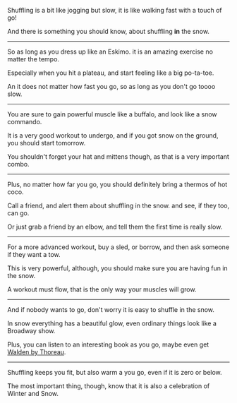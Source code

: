 Shuffling is a bit like jogging but slow,
it is like walking fast with a touch of go!

And there is something you should know,
about shuffling __in__ the snow.

---

So as long as you dress up like an Eskimo.
it is an amazing exercise no matter the tempo.

Especially when you hit a plateau,
and start feeling like a big po-ta-toe.

An it does not matter how fast you go,
so as long as you don't go toooo slow.

---

You are sure to gain powerful muscle like a buffalo,
and look like a snow commando.

It is a very good workout to undergo,
and if you got snow on the ground, you should start tomorrow.

You shouldn't forget your hat and mittens though,
as that is a very important combo.

---

Plus, no matter how far you go,
you should definitely bring a thermos of hot coco.

Call a friend, and alert them about shuffling in the snow.
and see, if they too, can go.

Or just grab a friend by an elbow,
and tell them the first time is really slow.

---

For a more advanced workout, buy a sled, or borrow,
and then ask someone if they want a tow.

This is very powerful, although,
you should make sure you are having fun in the snow.

A workout must flow,
that is the only way your muscles will grow.

---

And if nobody wants to go,
don't worry it is easy to shuffle in the snow.

In snow everything has a beautiful glow,
even ordinary things look like a Broadway show.

Plus, you can listen to an interesting book as you go,
maybe even get [Walden by Thoreau][1].

---

Shuffling keeps you fit, but also warm a you go,
even if it is zero or below.

The most important thing, though,
know that it is also a celebration of Winter and Snow.


[1]: https://librivox.org/walden-by-henry-david-thoreau
